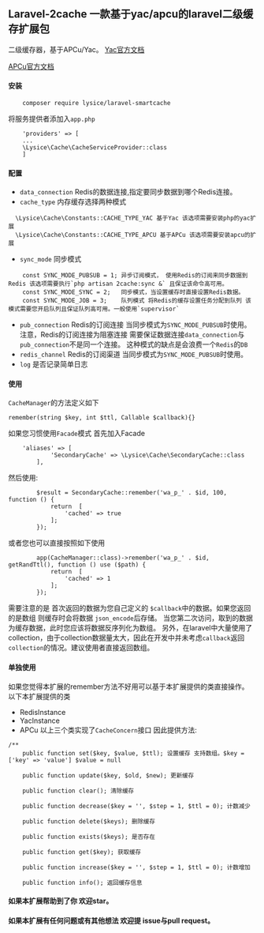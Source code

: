 ## Laravel-2cache 一款基于yac/apcu的laravel二级缓存扩展包
二级缓存器，基于APCu/Yac。
[Yac官方文档](https://www.php.net/manual/zh/book.yac)

[APCu官方文档](https://www.php.net/manual/zh/book.apcu)
#### 安装
```
    composer require lysice/laravel-smartcache
```
将服务提供者添加入`app.php` 
```
    'providers' => [
    ...
    \Lysice\Cache\CacheServiceProvider::class
    ]   
```

#### 配置
- `data_connection` Redis的数据连接,指定要同步数据到哪个Redis连接。
- `cache_type` 
内存缓存选择两种模式
```
  \Lysice\Cache\Constants::CACHE_TYPE_YAC 基于Yac 该选项需要安装php的yac扩展
  \Lysice\Cache\Constants::CACHE_TYPE_APCU 基于APCu 该选项需要安装apcu的扩展
```
- `sync_mode` 同步模式
```
    const SYNC_MODE_PUBSUB = 1; 异步订阅模式， 使用Redis的订阅来同步数据到Redis 该选项需要执行`php artisan 2cache:sync &` 且保证该命令高可用。
    const SYNC_MODE_SYNC = 2;   同步模式，当设置缓存时直接设置Redis数据。
    const SYNC_MODE_JOB = 3;    队列模式 将Redis的缓存设置任务分配到队列 该模式需要您开启队列且保证队列高可用。一般使用`supervisor`
```
- `pub_connection` 
Redis的订阅连接 当同步模式为`SYNC_MODE_PUBSUB`时使用。注意，Redis的订阅连接为阻塞连接 需要保证数据连接`data_connection`与`pub_connection`不是同一个连接。
这种模式的缺点是会浪费一个`Redis`的`DB`
- `redis_channel` 
Redis的订阅渠道 当同步模式为`SYNC_MODE_PUBSUB`时使用。
- `log` 是否记录简单日志

#### 使用
`CacheManager`的方法定义如下
```
remember(string $key, int $ttl, Callable $callback){}
```
如果您习惯使用`Facade`模式 首先加入Facade
```
    'aliases' => [
            'SecondaryCache' => \Lysice\Cache\SecondaryCache::class
        ],
```
然后使用:
```
        $result = SecondaryCache::remember('wa_p_' . $id, 100, function () {
            return  [
                'cached' => true
            ];
        });
```
或者您也可以直接按照如下使用
```
        app(CacheManager::class)->remember('wa_p_' . $id, getRandTtl(), function () use ($path) {
            return  [
                'cached' => 1
            ];
        });
```
需要注意的是 首次返回的数据为您自己定义的 `$callback`中的数据。如果您返回的是数组 则缓存时会将数据 `json_encode`后存储。
当您第二次访问，取到的数据为缓存数据，此时您应该将数据反序列化为数组。
另外，在laravel中大量使用了 collection，由于collection数据量太大，因此在开发中并未考虑`callback`返回`collection`的情况。建议使用者直接返回数组。
#### 单独使用
如果您觉得本扩展的remember方法不好用可以基于本扩展提供的类直接操作。
以下本扩展提供的类
- RedisInstance
- YacInstance
- APCu
以上三个类实现了`CacheConcern`接口 因此提供方法:
```
/**
    public function set($key, $value, $ttl); 设置缓存 支持数组。$key = ['key' => 'value'] $value = null

    public function update($key, $old, $new); 更新缓存

    public function clear(); 清除缓存

    public function decrease($key = '', $step = 1, $ttl = 0); 计数减少

    public function delete($keys); 删除缓存 

    public function exists($keys); 是否存在

    public function get($key); 获取缓存

    public function increase($key = '', $step = 1, $ttl = 0); 计数增加

    public function info(); 返回缓存信息
```

#### 如果本扩展帮助到了你 欢迎star。

#### 如果本扩展有任何问题或有其他想法 欢迎提 issue与pull request。
